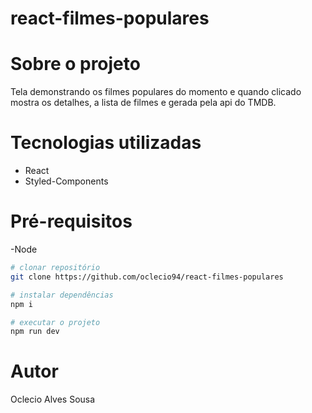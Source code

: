 # react-filmes-populares

# Sobre o projeto

Tela demonstrando os filmes populares do momento e quando clicado mostra os detalhes, a lista de filmes e gerada pela api do TMDB.

# Tecnologias utilizadas

- React
- Styled-Components

# Pré-requisitos

-Node

```bash
# clonar repositório
git clone https://github.com/oclecio94/react-filmes-populares

# instalar dependências
npm i

# executar o projeto
npm run dev
```

# Autor

Oclecio Alves Sousa
